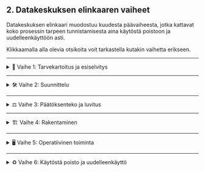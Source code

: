 ## 2. Datakeskuksen elinkaaren vaiheet

Datakeskuksen elinkaari muodostuu kuudesta päävaiheesta, jotka kattavat koko prosessin tarpeen tunnistamisesta aina käytöstä poistoon ja uudelleenkäyttöön asti.

Klikkaamalla alla olevia otsikoita voit tarkastella kutakin vaihetta erikseen.

---

<details>
<summary>🔢 Vaihe 1: Tarvekartoitus ja esiselvitys</summary>

![Vaihe 1](kuvat/Vaihe1.png)

Tässä tärkeässä alkuvaiheessa laaditaan perusta koko datakeskuksen kehittämiselle. Tarkoitus on luoda kokonaisvaltainen ymmärrys hankkeen toteutettavuudesta ja ympäristövaikutuksista. Vaihe sisältää viisi keskeistä osa-aluetta:

1. **Riskianalyysi** – arvioidaan sekä tekniset (esim. järjestelmien luotettavuus), taloudelliset (budjetointi, ROI) että ympäristöriskit (esim. maaperän tila, sään ääri-ilmiöt).  
2. **Kapasiteetin tarve** – määritellään tarvittava laskentateho ja tallennuskapasiteetti nykytilanteeseen ja tulevaisuuden kasvuun perustuen.  
3. **Sijainnin arviointi** – valinta tehdään energian saatavuuden, yhteyksien, logistiikan ja paikallisen infrastruktuurin pohjalta.  
4. **Kustannus–hyötyanalyysi** – vertaillaan investoinnin kokonaiskustannuksia ja pitkän aikavälin hyötyjä, mukaan lukien ympäristöhyödyt.  
5. **Ympäristövaikutusten arviointi** – selvitetään elinkaaren eri vaiheiden vaikutukset, kuten energiankulutus, vedenkäyttö ja hiilijalanjälki.

Tämä vaihe on keskeinen siksi, että pelkkä operatiivisen energian tarkastelu ei riitä; samalla on välttämätöntä huomioida koko elinkaaren ympäristövaikutukset (UNEP DTU, 2020). Lisäksi käytännön konsultointi– ja feasibility-lähteet, kuten Schneider Electricin dokumentti, painottavat, että huolellinen alkuvaiheen analyysi (kuten tarvekartoitus ja sijainnin valinta) on ratkaiseva kokonaiskustannusten sekä projektin aikataulujen hallinnassa (Schneider Electric, 2015).

**Lähteet:**
- UNEP DTU Partnership. (2020). *Environmental sustainability of data centres: A need for a multi-impact and life-cycle approach*. [Linkki](https://c2e2.unepccc.org/wp-content/uploads/sites/3/2020/02/environmental-sustainability-of-data-centres-a-need-for-a-multi-impact-and-life-cycle-approach-brief-1-uk.pdf?utm_source=chatgpt.com)  
- Schneider Electric – Data Center Science Center. (2015). *Fundamentals of Managing the Data Center Life Cycle for Owners*. [Linkki](https://www.insight.com/content/dam/insight-web/en_US/article-images/whitepapers/partner-whitepapers/fundamentals-of-managing-the-data-center-life-cycle-for-owners.pdf?utm_source=chatgpt.com)  

</details>

---

<details>
<summary>🛠️ Vaihe 2: Suunnittelu</summary>

![Vaihe 2](kuvat/Vaihe2.png)

Datakeskuksen suunnitteluvaiheessa tehdään ratkaisevat valinnat, jotka vaikuttavat sekä energiatehokkuuteen että pitkän aikavälin ympäristövaikutuksiin. Kuvastoon on koottu keskeisiä teemoja:

- **Energiatehokkuus** – PUE eli Power Usage Effectiveness on keskeinen mittari, joka kuvaa, kuinka paljon energiaa kuluu IT-laitteiden lisäksi jäähdytykseen ja muuhun infrastruktuuriin. Mitä lähempänä arvo on 1, sitä parempi.  
- **Uusiutuva energia ja hukkalämmön talteenotto** – Suunnittelussa kannattaa huomioida mahdollisuudet käyttää aurinko-, tuuli- tai hukkalämpöenergiaa, mikä vähentää operatiivisia päästöjä ja energian kokonaiskulutusta.  
- **Moniammatillinen tiimityö ja simulointi** – Monialainen yhteistyö (insinöörit, ympäristöasiantuntijat, IT-suunnittelijat) sekä simulointimallit (esim. airflow, energiajärjestelmät) mahdollistavat optimoidut ratkaisut.  
- **Kiertotalous ja elinkaari** – Suunnittelun tulisi huomioida elinkaariajattelu: komponenttien kierrätettävyys, modulaarisuus ja tulevat päivitysmahdollisuudet.

Tieteellinen näkökulma korostaa, että pelkän operatiivisen energiatehokkuuden optimoinnin (kuten alhainen PUE) sijaan suunnittelun tulee ottaa huomioon koko elinkaaren ympäristövaikutukset (Whitehead ym., 2015). Lisäksi parhaat käytännöt (esim. LBNL:n ohjeistus) sisältävät kattavat suositukset ilmastointijärjestelmien, sähkönsyötön, jäähdytyksen ja lämmön talteenoton yhteensovittamisesta energiatehokkuuden parantamiseksi (LBNL, 2025).

**Lähteet:**
- Whitehead, B., Andrews, D., & Shah, A. (2015). *The life cycle assessment of a UK data centre*. *International Journal of Life Cycle Assessment, 20*, 332–349. [Linkki](https://link.springer.com/article/10.1007/s11367-014-0838-7?utm_source=chatgpt.com)  
- Lawrence Berkeley National Laboratory (2025). *Best Practices Guide for Energy-Efficient Data Center Design*. [Linkki](https://datacenters.lbl.gov/sites/default/files/2025-07/best_practice-guide-data-center-design.pdf)


</details>

---

<details>
<summary>⚖️ Vaihe 3: Päätöksenteko ja luvitus</summary>

![Vaihe 3](kuvat/Vaihe3.png)
</details>

---

<details>
<summary>🏗️ Vaihe 4: Rakentaminen</summary>

![Vaihe 4](kuvat/Vaihe4.png)
</details>

---

<details>
<summary>🖥️ Vaihe 5: Operatiivinen toiminta</summary>

![Vaihe 5](kuvat/vaihe5_2.png)
</details>

---

<details>
<summary>♻️ Vaihe 6: Käytöstä poisto ja uudelleenkäyttö</summary>

![Vaihe 6](kuvat/Vaihe6.png)
</details>
